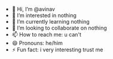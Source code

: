 - 👋 Hi, I’m @avinav
- 👀 I’m interested in nothing
- 🌱 I’m currently learning nothing
- 💞️ I’m looking to collaborate on nothing
- 📫 How to reach me: u can't 
- 😄 Pronouns: he/him
- ⚡ Fun fact: i very interesting trust me

